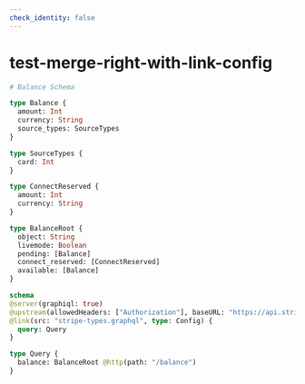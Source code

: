 ```yaml
---
check_identity: false
---
```


# test-merge-right-with-link-config

```graphql @file:stripe-types.graphql
# Balance Schema

type Balance {
  amount: Int
  currency: String
  source_types: SourceTypes
}

type SourceTypes {
  card: Int
}

type ConnectReserved {
  amount: Int
  currency: String
}

type BalanceRoot {
  object: String
  livemode: Boolean
  pending: [Balance]
  connect_reserved: [ConnectReserved]
  available: [Balance]
}
```

```graphql @server
schema
@server(graphiql: true)
@upstream(allowedHeaders: ["Authorization"], baseURL: "https://api.stripe.com/v1/")
@link(src: "stripe-types.graphql", type: Config) {
  query: Query
}

type Query {
  balance: BalanceRoot @http(path: "/balance")
}
```
